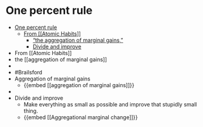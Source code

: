 # One percent rule
- [One percent rule](#one-percent-rule)
	- [From \[\[Atomic Habits\]\]](#from-atomic-habits)
		- [“the aggregation of marginal gains,”](#the-aggregation-of-marginal-gains)
		- [Divide and improve](#divide-and-improve)
- From [[Atomic Habits]]
- the [[aggregation of marginal gains]]
-
- #Brailsford
- Aggregation of marginal gains
	- {{embed [[aggregation of marginal gains]]}}
-
- Divide and improve
	- Make everything as small as possible and improve that stupidly small thing.
	- {{embed [[Aggregational marginal change]]}}